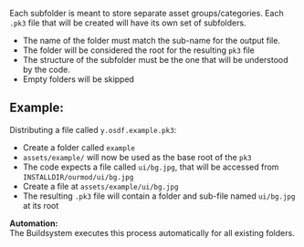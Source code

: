Each subfolder is meant to store separate asset groups/categories.
Each `.pk3` file that will be created will have its own set of subfolders.

- The name of the folder must match the sub-name for the output file.
- The folder will be considered the root for the resulting `pk3` file
- The structure of the subfolder must be the one that will be understood by the code.
- Empty folders will be skipped

## Example:
Distributing a file called `y.osdf.example.pk3`:
- Create a folder called `example` 
- `assets/example/` will now be used as the base root of the `pk3`
- The code expects a file called `ui/bg.jpg`, that will be accessed from `INSTALLDIR/ourmod/ui/bg.jpg`
- Create a file at `assets/example/ui/bg.jpg`
- The resulting `.pk3` file will contain a folder and sub-file named `ui/bg.jpg` at its root

**Automation:**  
The Buildsystem executes this process automatically for all existing folders.  

